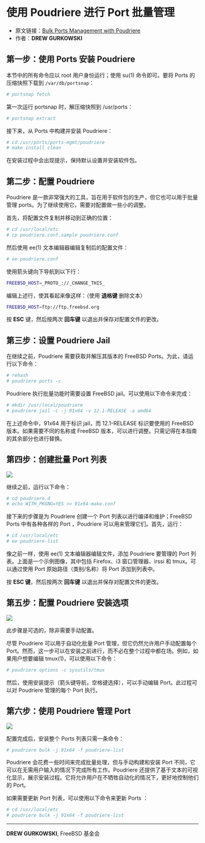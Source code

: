 # 使用 Poudriere 进行 Port 批量管理

- 原文链接：[Bulk Ports Management with Poudriere](https://freebsdfoundation.org/wp-content/uploads/2020/07/FreeBSD-Guides-Bulk-Ports-Management-with-Poudriere.pdf)
- 作者：**DREW GURKOWSKI**

## 第一步：使用 Ports 安装 Poudriere

本节中的所有命令应以 root 用户身份运行；使用 su(1) 命令即可。要将 Ports 的压缩快照下载到 `/var/db/portsnap`：

```sh
# portsnap fetch
```

第一次运行 portsnap 时，解压缩快照到 /usr/ports：

```sh
# portsnap extract
```

接下来，从 Ports 中构建并安装 Poudriere：

```sh
# cd /usr/ports/ports-mgmt/poudriere
# make install clean
```

在安装过程中会出现提示，保持默认设置并安装软件包。

## 第二步：配置 Poudriere

Poudriere 是一款非常强大的工具，旨在用于软件包的生产，但它也可以用于批量管理 ports。为了继续使用它，需要对配置做一些小的调整。

首先，将配置文件复制并移动到正确的位置：

```sh
# cd /usr/local/etc
# cp poudriere.conf.sample poudriere.conf
```

然后使用 ee(1) 文本编辑器编辑复制后的配置文件：

```sh
# ee poudriere.conf
```

使用箭头键向下导航到以下行：

```sh
FREEBSD_HOST=_PROTO_://_CHANGE_THIS_
```

编辑上述行，使其看起来像这样：（使用 **退格键** 删除文本）

```sh
FREEBSD_HOST=ftp://ftp.freebsd.org
```

按 **ESC** 键，然后按两次 **回车键** 以退出并保存对配置文件的更改。

## 第三步：设置 Poudriere Jail

在继续之前，Poudriere 需要获取并解压其版本的 FreeBSD Ports。为此，请运行以下命令：

```sh
# rehash
# poudriere ports -c
```

Poudriere 执行批量功能时需要设置 FreeBSD jail。可以使用以下命令来完成：

```sh
# mkdir /usr/local/poudriere
# poudriere jail -c -j 91x64 -v 12.1-RELEASE -a amd64
```

在上述命令中，91x64 用于标识 jail，而 12.1-RELEASE 标识要使用的 FreeBSD 版本。如果需要不同的名称或 FreeBSD 版本，可以进行调整。只需记得在本指南的其余部分也进行替换。

## 第四步：创建批量 Port 列表

![](https://github.com/user-attachments/assets/9f685d00-607f-407b-b3ec-5471d735ba0b)

继续之前，运行以下命令：

```sh
# cd poudriere.d
# echo WITH_PKGNG=YES >> 91x64-make.conf
```

接下来的步骤是为 Poudriere 创建一个 Port 列表以进行编译和维护；FreeBSD Ports 中有各种各样的 Port ，Poudriere 可以用来管理它们。首先，运行：

```sh
# cd /usr/local/etc
# ee poudriere-list
```

像之前一样，使用 ee(1) 文本编辑器编辑文件，添加 Poudriere 要管理的 Port 列表。上面是一个示例图像，其中包括 Firefox、i3 窗口管理器、irssi 和 tmux。可以通过使用 Port 原始路径（类别/名称）将 Port 添加到列表中。

按 **ESC 键**，然后按两次 **回车键** 以退出并保存对配置文件的更改。

## 第五步：配置 Poudriere 安装选项




![](https://github.com/user-attachments/assets/a9c24659-321e-4a9d-836e-06e9c0c46c49)


此步骤是可选的，除非需要手动配置。

尽管 Poudriere 可以用于自动化批量 Port 管理，但它仍然允许用户手动配置每个 Port。然而，这一步可以在安装之前进行，而不必在整个过程中都在场。例如，如果用户想要编辑 tmux(1)，可以使用以下命令：

```sh
# poudriere options -c sysutils/tmux
```

然后，使用安装提示（箭头键导航，空格键选择），可以手动编辑 Port。此过程可以对 Poudriere 管理的每个 Port 执行。

## 第六步：使用 Poudriere 管理 Port 

![](https://github.com/user-attachments/assets/2b628cac-88f3-4019-9d9b-53a411bf6767)


配置完成后，安装整个 Ports 列表只需一条命令：

```sh
# poudriere bulk -j 91x64 -f poudriere-list
```

Poudriere 会花费一些时间来完成批量处理，但与手动构建和安装 Port 不同，它可以在无需用户输入的情况下完成所有工作。Poudriere 还提供了基于文本的可视化显示，展示安装过程。它将允许用户在不牺牲自动化的情况下，更好地控制他们的 Port。

如果需要更新 Port 列表，可以使用以下命令来更新 Ports ：

```sh
# cd /usr/local/etc
# poudriere bulk -j 91x64 -f poudriere-list
```

---

**DREW GURKOWSKI**, FreeBSD 基金会
